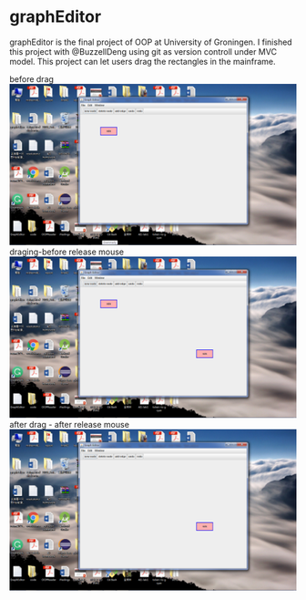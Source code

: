 # graphEditor
graphEditor is the final project of OOP at University of Groningen. I finished this project with @BuzzellDeng using git as version controll under MVC model.
This project can let users drag the rectangles in the mainframe.

before drag
![alt text](screenshots/drag_before.png "before drag")
draging-before release mouse
![alt text](screenshots/drag_ing.png "draging")
after drag - after release mouse
![alt text](screenshots/drag_after.png "after drag")

